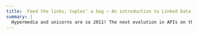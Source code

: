```yaml
---
title:  Feed the links, tuples' a bag – An introduction to Linked Data APIs
summary: |
  Hypermedia and unicorns are so 2011! The next evolution in APIs on the web may well be linked data. With the recent adoption of json-ld by Google, we may finally be seeing the semantic web break into our world, providing the benefits of graphs to extract semantics from your APIs. We will discover, by visiting a magical world, what resources are and how they relate to one another. Don't be afraid, you will discover many mythical creatures, from  resources and tuples to json-ld, hydra, and maybe even a sprinkle of RDF. So come feed the links!
---
```

<!--
 - Making sense of a web of lies
 - The semantic web that never happened
 - Tuples, actions and hydras – An intro to Linked Data
  -->